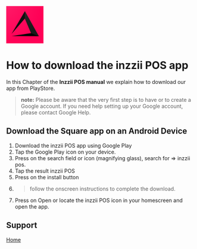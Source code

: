 <img src="../Assets/Pictures/play_store_512.png" alt="inzzii logo" width="100"/>

# How to download the inzzii POS app

In this Chapter of the **Inzzii POS manual** we explain how to download our app from PlayStore. 
> **note:** Please be aware that the very first step is to have or to create a Google account. If you need help setting up your Google account, please contact Google Help.

## Download the Square app on an Android Device

1. Download the inzzii POS app using Google Play
2. Tap the Google Play icon on your device.
3. Press on the search field or icon (magnifying glass), search for => inzzii pos.
4. Tap the result inzzii POS
5. Press on the install button
6.  > follow the onscreen instructions to complete the download.
7. Press on Open or locate the inzzii POS icon in your homescreen and open the app.

## Support
[Home](../index.md)